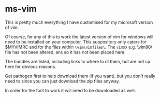 # ms-vim
This is pretty much everything I have customised for my microsoft version of vim.

Of course, for any of this to work the latest version of vim for windows will need to be installed on your computer.
This suppository only caters for $MYVIMRC and for the files within `\vim\vimfiles\`. The `vimXX` e.g. \vim80\ file has not been altered, ans so it has not been placed here.

The bundles are listed, including links to where to dl them, but are not up here for obvious reasons.

Get pathogen first to help download them (if you want), but you don't really need to since you can just download the zip files anyway.

In order for the font to work it will need to be downloaded as well.
